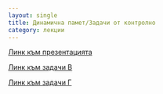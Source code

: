 ```yaml
---
layout: single
title: Динамична памет/Задачи от контролно 
category: лекции
---
```


[Линк към презентацията](https://docs.google.com/presentation/d/1-8usV4tjQQYXb8HxFV8IsQMKYRn2ySfVEfYVxhoWVf4/edit?usp=sharing)

[Линк към задачи В](https://docs.google.com/document/d/1jtx-RXDlo9_aSm_UrgdMuhOblcnU_k1U84Ps6-sbIVM/edit?usp=sharing)

[Линк към задачи Г](https://docs.google.com/document/d/1LTt2v86kqWA_hWId1oI5kkHCu4-2I_VxHLmyLVuj-1k/edit?usp=sharing)

